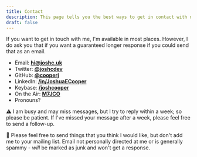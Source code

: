 ```yaml
---
title: Contact
description: This page tells you the best ways to get in contact with me!
draft: false
---
```


If you want to get in touch with me, I'm available in most places. However, I do ask you that if you want a guaranteed longer response if you could send that as an email.

- Email: **<a href="mailto:hi@joshc.uk" target="_blank">hi@joshc.uk</a>**
- Twitter: **<a href="https://twitter.com/joshcdev" target="_blank">@joshcdev</a>**
- GitHub: **<a href="https://github.com/cooperj" target="_blank">@cooperj</a>**
- LinkedIn: **<a href="https://www.linkedin.com/in/JoshuaECooper/" target="_blank">/in/JoshuaECooper</a>**
- Keybase: **<a href="https://keybase.io/joshcooper" target="_blank">/joshcooper</a>**
- On the Air: **<a href="https://www.qrz.com/db/m7jco" target="_blank">M7JCO</a>**
- Pronouns? **<pronouns />**

<div id="comment-box">

⚠️ I am busy and may miss messages, but I try to reply within a week; so please be patient.
If I've missed your message after a week, please feel free to send a follow-up.

📨 Please feel free to send things that you think I would like, but don't add me to your mailing list. Email not personally directed at me or is generally spammy - *will* be marked as junk and won't get a response.

</div>